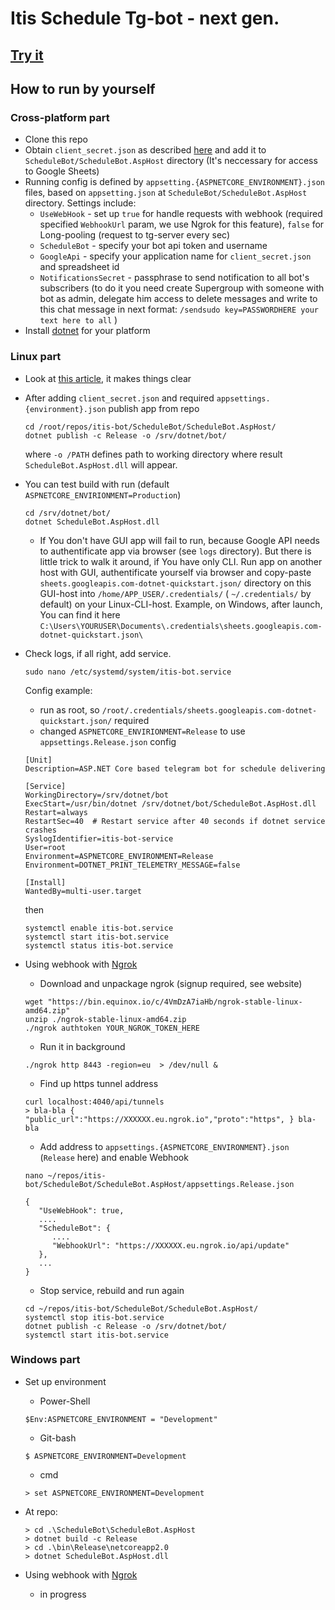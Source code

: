 # Itis Schedule Tg-bot - next gen.

## [Try it](https://t-do.ru/itis_scheduleBot)

## How to run by yourself

### Cross-platform part

* Clone this repo
* Obtain `client_secret.json` as described [here](https://developers.google.com/sheets/api/quickstart/dotnet) and add it to `ScheduleBot/ScheduleBot.AspHost` directory (It's neccessary for access to Google Sheets)
* Running config is defined by `appsetting.{ASPNETCORE_ENVIRONMENT}.json` files, based on `appsetting.json` at `ScheduleBot/ScheduleBot.AspHost` directory. Settings include:
   - `UseWebHook` - set up `true` for handle requests with webhook (required specified `WebhookUrl` param, we use Ngrok for this feature), `false` for Long-pooling (request to tg-server every sec)
   - `ScheduleBot` - specify your bot api token and username
   - `GoogleApi` - specify your application name for `client_secret.json` and spreadsheet id
   - `NotificationsSecret` - passphrase to send notification to all bot's subscribers (to do it you need create Supergroup with someone with bot as admin, delegate him access to delete messages and write to this chat message in next format: `/sendsudo key=PASSWORDHERE your text here to all` )
* Install [dotnet](https://www.microsoft.com/net/download/) for your platform

### Linux part

* Look at [this  article](https://docs.microsoft.com/en-us/aspnet/core/host-and-deploy/linux-nginx?view=aspnetcore-2.1&tabs=aspnetcore2x), it makes things clear
* After adding `client_secret.json` and required `appsettings.{environment}.json` publish app from repo
   ````
   cd /root/repos/itis-bot/ScheduleBot/ScheduleBot.AspHost/
   dotnet publish -c Release -o /srv/dotnet/bot/
   ````

   where `-o /PATH` defines path to working directory where result `ScheduleBot.AspHost.dll` will appear.
* You can test build with run (default `ASPNETCORE_ENVIRIONMENT=Production`)
   ````
   cd /srv/dotnet/bot/
   dotnet ScheduleBot.AspHost.dll
   ````
   - If You don't have GUI app will fail to run, because Google API needs to authentificate app via browser (see `logs` directory). But there is little trick to walk it around, if You have only CLI. Run app on another host with GUI, authentificate yourself via browser and copy-paste `sheets.googleapis.com-dotnet-quickstart.json/` directory on this GUI-host into `/home/APP_USER/.credentials/` ( `~/.credentials/` by default) on your Linux-CLI-host. Example, on Windows, after launch, You can find it here `C:\Users\YOURUSER\Documents\.credentials\sheets.googleapis.com-dotnet-quickstart.json\`
* Check logs, if all right, add service.
   ````
   sudo nano /etc/systemd/system/itis-bot.service
   ````

   Config example:
  * run as root, so `/root/.credentials/sheets.googleapis.com-dotnet-quickstart.json/` required
  * changed `ASPNETCORE_ENVIRIONMENT=Release` to use `appsettings.Release.json` config
   ````
   [Unit]
   Description=ASP.NET Core based telegram bot for schedule delivering

   [Service]
   WorkingDirectory=/srv/dotnet/bot
   ExecStart=/usr/bin/dotnet /srv/dotnet/bot/ScheduleBot.AspHost.dll
   Restart=always
   RestartSec=40  # Restart service after 40 seconds if dotnet service crashes
   SyslogIdentifier=itis-bot-service
   User=root
   Environment=ASPNETCORE_ENVIRONMENT=Release
   Environment=DOTNET_PRINT_TELEMETRY_MESSAGE=false

   [Install]
   WantedBy=multi-user.target
   ````
   then
   ````
   systemctl enable itis-bot.service
   systemctl start itis-bot.service
   systemctl status itis-bot.service
   ````
* Using webhook with [Ngrok](https://ngrok.com)

   * Download and unpackage ngrok (signup required, see website)
   ````
   wget "https://bin.equinox.io/c/4VmDzA7iaHb/ngrok-stable-linux-amd64.zip"
   unzip ./ngrok-stable-linux-amd64.zip
   ./ngrok authtoken YOUR_NGROK_TOKEN_HERE   
   ````
   * Run it in background
   ```
   ./ngrok http 8443 -region=eu  > /dev/null &
   ```
   * Find up https tunnel address
   ```
   curl localhost:4040/api/tunnels
   > bla-bla { "public_url":"https://XXXXXX.eu.ngrok.io","proto":"https", } bla-bla
   ```
   * Add address to `appsettings.{ASPNETCORE_ENVIRONMENT}.json` (`Release` here) and enable Webhook
   ````
   nano ~/repos/itis-bot/ScheduleBot/ScheduleBot.AspHost/appsettings.Release.json
   ````
   ````
   {
      "UseWebHook": true,
      ....
      "ScheduleBot": {
         ....
         "WebhookUrl": "https://XXXXXX.eu.ngrok.io/api/update"
      },
      ...
   }
   ````
   * Stop service, rebuild and run again
   ````
   cd ~/repos/itis-bot/ScheduleBot/ScheduleBot.AspHost/
   systemctl stop itis-bot.service
   dotnet publish -c Release -o /srv/dotnet/bot/
   systemctl start itis-bot.service
   ````

### Windows part

* Set up environment
   * Power-Shell
   ````
   $Env:ASPNETCORE_ENVIRONMENT = "Development"
   ````
   * Git-bash
   ````
   $ ASPNETCORE_ENVIRONMENT=Development
   ````
   * cmd
   ````
   > set ASPNETCORE_ENVIRONMENT=Development
   ````
*  At repo:
   ````
   > cd .\ScheduleBot\ScheduleBot.AspHost
   > dotnet build -c Release
   > cd .\bin\Release\netcoreapp2.0
   > dotnet ScheduleBot.AspHost.dll
   ````
* Using webhook with [Ngrok](https://ngrok.com)

   * in progress